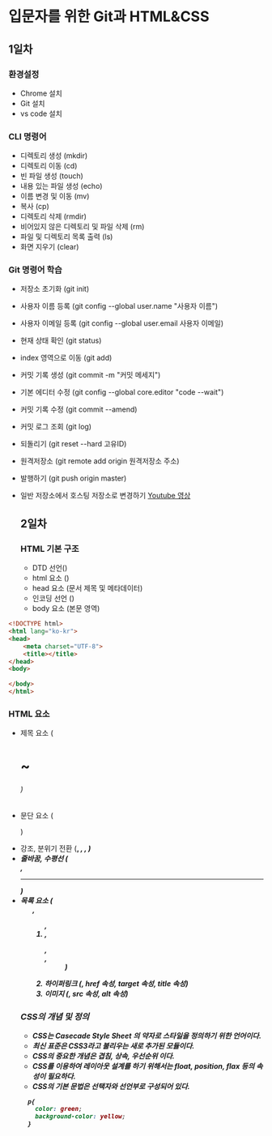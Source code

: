 # 입문자를 위한 Git과 HTML&CSS
## 1일차
### 환경설정
- Chrome 설치
- Git 설치
- vs code 설치
### CLI 명령어
- 디렉토리 생성 (mkdir)
- 디렉토리 이동 (cd)
- 빈 파일 생성 (touch)
- 내용 있는 파일 생성 (echo)
- 이름 변경 및 이동 (mv)
- 복사 (cp)
- 디렉토리 삭제 (rmdir)
- 비어있지 않은 디렉토리 및 파일 삭제 (rm)
- 파일 및 디렉토리 목록 출력 (ls)
- 화면 지우기 (clear)
### Git 명령어 학습
- 저장소 초기화 (git init)
- 사용자 이름 등록 (git config --global user.name "사용자 이름")
- 사용자 이메일 등록 (git config --global user.email 사용자 이메일)
- 현재 상태 확인 (git status)
- index 영역으로 이동 (git add)
- 커밋 기록 생성 (git commit -m "커밋 메세지")
- 기본 에디터 수정 (git config --global core.editor "code --wait")
- 커밋 기록 수정 (git commit --amend)
- 커밋 로그 조회 (git log)
- 되돌리기 (git reset --hard 고유ID)
- 원격저장소 (git remote add origin 원격저장소 주소)
- 발행하기 (git push origin master)
- 일반 저장소에서 호스팅 저장소로 변경하기 
  [Youtube 영상](https://youtu.be/SNnfbf-LJz4)

  ## 2일차
  ### HTML 기본 구조
  - DTD 선언(<DOCTYPE html>)
  - html 요소 (<html lang="ko-kr">)
  - head 요소 (문서 제목 및 메타데이터)
  - 인코딩 선언 (<meta charset="utf-8">)
  - body 요소 (본문 영역)

```html
<!DOCTYPE html>
<html lang="ko-kr">
<head>
    <meta charset="UTF-8">
    <title></title>
</head>
<body>
    
</body>
</html>
```

### HTML 요소
- 제목 요소 (<h1> ~ <h6>)
- 문단 요소 (<p>)
- 강조, 분위기 전환 (<b>, <i>, <strong>, <em>)
- 줄바꿈, 수평선 (<br>, <hr>)
- 목록 요소 (<ul>, <ol>, <li>, <dl>, <dt>, <dd>)
- 하이퍼링크 (<a>, href 속성, target 속성, title 속성)
- 이미지 (<img>, src 속성, alt 속성)

### CSS의 개념 및 정의
- CSS는 Casecade Style Sheet 의 약자로 스타일을 정의하기 위한 언어이다.
- 최신 표준은 CSS3라고 불리우는 새로 추가된 모듈이다.
- CSS의 중요한 개념은 겹침, 상속, 우선순위 이다.
- CSS를 이용하여 레이아웃 설계를 하기 위해서는 float, position, flax 등의 속성이 필요하다.
- CSS의 기본 문법은 선택자와 선언부로 구성되어 있다.

```css
  p{
    color: green;
    background-color: yellow;
  }
```